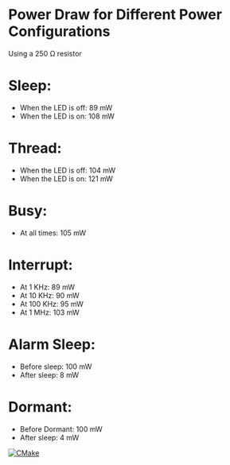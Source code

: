 # Power Draw for Different Power Configurations
Using a 250 Ω resistor
#  Sleep:
 - When the LED is off: 89 mW
 - When the LED is on: 108 mW
# Thread:
 - When the LED is off: 104 mW
 - When the LED is on: 121 mW
# Busy:
 - At all times: 105 mW
# Interrupt:
 - At 1 KHz: 89 mW
 - At 10 KHz: 90 mW
 - At 100 KHz: 95 mW
 - At 1 MHz: 103 mW
# Alarm Sleep:
 - Before sleep: 100 mW
 - After sleep: 8 mW
# Dormant:
 - Before Dormant: 100 mW
 - After sleep: 4 mW

 [![CMake](https://github.com/uofu-emb/2024-lab10-group17/actions/workflows/main.yml/badge.svg?branch=development)](https://github.com/uofu-emb/2024-lab10-group17/actions/workflows/main.yml)
